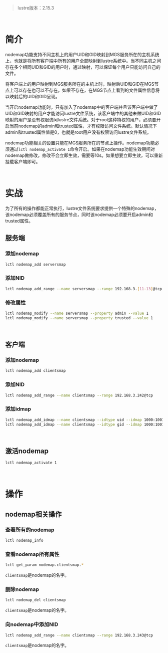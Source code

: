 > lustre版本：2.15.3  

&nbsp;
# 简介
nodemap功能支持不同主机上的用户UID和GID映射到MGS服务所在的主机系统上，也就是将所有客户端中所有的用户全部映射到lustre系统中。当不同主机之间存在多个相同UID和GID的用户时，通过映射，可以保证每个用户只能访问自己的文件。

将客户端上的用户映射到MGS服务所在的主机上时，映射后UID和GID在MGS节点上可以存在也可以不存在。如果不存在，在MGS节点上看到的文件属性信息将以映射后的UID和GID呈现。

当开启nodemap功能时，只有加入了nodemap中的客户端并且该客户端中做了UID和GID映射的用户才能访问lustre文件系统，该客户端中的其他未做UID和GID映射的用户是没有权限访问lustre文件系统。对于root这种特权的用户，必须要开启当前nodemap的admin和trusted属性，才有权限访问文件系统。默认情况下admin和trusted属性值是0，也就是root用户没有权限访问lustre文件系统。

nodemap功能相关的设置只能在MGS服务所在的节点上操作。nodemap功能必须通过`lctl nodemap_activate 1`命令开启。如果在nodemap功能生效期间对nodemap做修改，修改不会立即生效，需要等10s。如果想要立即生效，可以重新挂载客户端即可。


&nbsp;
&nbsp;
# 实战
为了所有的操作都能正常执行，lustre文件系统要求提供一个特殊的nodemap，该nodemap必须覆盖所有的服务节点，同时该nodemap必须要开启admin和trusted属性。

## 服务端
### 添加nodemap
```bash
lctl nodemap_add serversmap
```

### 添加NID
```bash
lctl nodemap_add_range --name serversmap --range 192.168.3.[11-13]@tcp
```

### 修改属性
```bash
lctl nodemap_modify --name serversmap --property admin --value 1
lctl nodemap_modify --name serversmap --property trusted --value 1
```

&nbsp;
## 客户端
### 添加nodemap
```bash
lctl nodemap_add clientsmap
```

### 添加NID
```bash
lctl nodemap_add_range --name clientsmap --range 192.168.3.242@tcp
```

### 添加idmap
```bash
lctl nodemap_add_idmap --name clientsmap --idtype uid --idmap 1000:1001
lctl nodemap_add_idmap --name clientsmap --idtype gid --idmap 1000:1001
```

&nbsp;
## 激活nodemap
```bash
lctl nodemap_activate 1
```

&nbsp;
&nbsp;
# 操作
## nodemap相关操作
### 查看所有的nodemap
```bash
lctl nodemap_info
```

### 查看nodemap所有属性
```bash
lctl get_param nodemap.clientsmap.*
```
`clientsmap`是nodemap的名字。

### 删除nodemap
```bash
lctl nodemap_del clientsmap
```
`clientsmap`是nodemap的名字。

### 向nodemap中添加NID
```bash
lctl nodemap_add_range --name clientsmap --range 192.168.3.243@tcp
```
`clientsmap`是nodemap的名字。